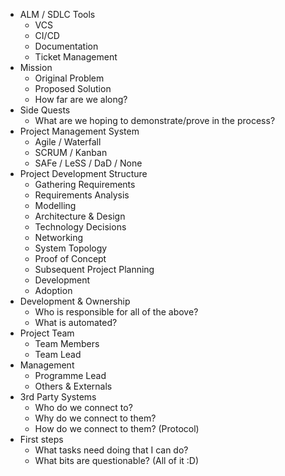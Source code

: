 - ALM / SDLC Tools
  - VCS
  - CI/CD
  - Documentation
  - Ticket Management
- Mission
  - Original Problem
  - Proposed Solution
  - How far are we along?
- Side Quests
  - What are we hoping to demonstrate/prove in the process?
- Project Management System
  - Agile / Waterfall
  - SCRUM / Kanban
  - SAFe / LeSS / DaD / None
- Project Development Structure
  - Gathering Requirements
  - Requirements Analysis
  - Modelling
  - Architecture & Design
  - Technology Decisions
  - Networking
  - System Topology
  - Proof of Concept
  - Subsequent Project Planning
  - Development
  - Adoption
- Development & Ownership
  - Who is responsible for all of the above?
  - What is automated?
- Project Team
  - Team Members
  - Team Lead
- Management
  - Programme Lead
  - Others & Externals
- 3rd Party Systems
  - Who do we connect to?
  - Why do we connect to them?
  - How do we connect to them? (Protocol)
- First steps
  - What tasks need doing that I can do?
  - What bits are questionable? (All of it :D)
